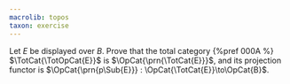 ```yaml
---
macrolib: topos
taxon: exercise
---
```


Let $E$ be displayed over $B$. Prove that the total category {%pref 000A %}
$\TotCat{\TotOpCat{E}}$ is $\OpCat{\prn{\TotCat{E}}}$, and its projection functor is
$\OpCat{\prn{p\Sub{E}}} : \OpCat{\TotCat{E}}\to\OpCat{B}$.
